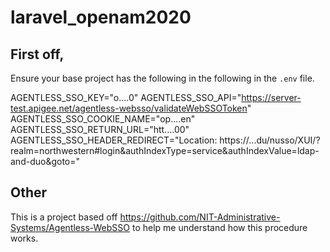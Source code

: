 # laravel_openam2020


## First off, 
Ensure your base project has the following in the following in the `.env` file. 

AGENTLESS_SSO_KEY="o....0"
AGENTLESS_SSO_API="https://server-test.apigee.net/agentless-websso/validateWebSSOToken"
AGENTLESS_SSO_COOKIE_NAME="op....en"
AGENTLESS_SSO_RETURN_URL="htt....00"
AGENTLESS_SSO_HEADER_REDIRECT="Location: https://...du/nusso/XUI/?realm=northwestern#login&authIndexType=service&authIndexValue=ldap-and-duo&goto="

## Other
This is a project based off https://github.com/NIT-Administrative-Systems/Agentless-WebSSO to help me understand how this procedure works. 


